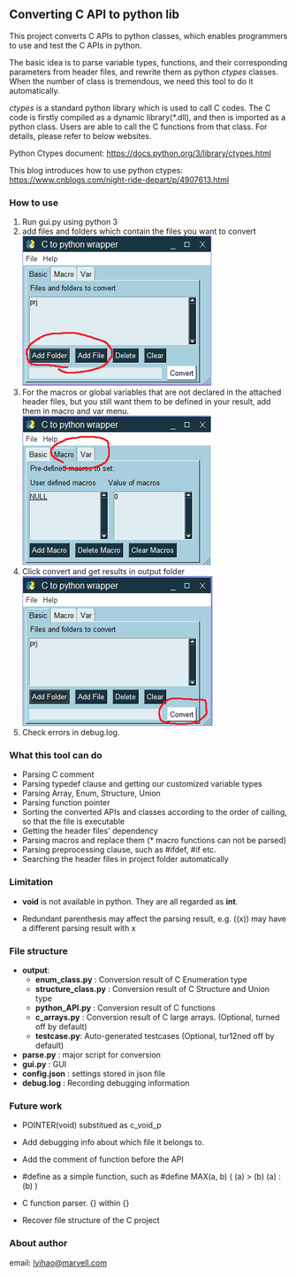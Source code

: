 ## Converting C API to python lib
This project converts C APIs to python classes, which enables programmers to use and test the C APIs in python.

The basic idea is to parse variable types, functions, and their corresponding parameters from header files, 
and rewrite them as python *ctypes* classes. 
When the number of class is tremendous, we need this tool to do it automatically.

*ctypes* is a standard python library which is used to call C codes. 
The C code is firstly compiled as a dynamic library(*.dll), and then is imported as a python class. 
Users are able to call the C functions from that class. 
For details, please refer to below websites.

Python Ctypes document:
https://docs.python.org/3/library/ctypes.html

This blog introduces how to use python ctypes:
https://www.cnblogs.com/night-ride-depart/p/4907613.html

### How to use
1. Run gui.py using python 3
2. add files and folders which contain the files you want to convert
   ![add_file](img/add_file.png)
3. For the macros or global variables that are not declared in the attached header files,
but you still want them to be defined in your result, add them in macro and var menu.
   ![macro](img/macro.png)
4. Click convert and get results in output folder
   ![convert](img/convert.png)
5. Check errors in debug.log.

  

### What this tool can do
+ Parsing C comment
+ Parsing typedef clause and getting our customized variable types
+ Parsing Array, Enum, Structure, Union
+ Parsing function pointer
+ Sorting the converted APIs and classes according to the order of calling, so that the file is executable
+ Getting the header files' dependency
+ Parsing macros and replace them (* macro functions can not be parsed)
+ Parsing preprocessing clause, such as #ifdef, #if etc.
+ Searching the header files in project folder automatically


### Limitation 
+ **void** is not available in python. They are all regarded as **int**.
   
+ Redundant parenthesis may affect the parsing result, e.g. ((x)) may have a different parsing result with x

### File structure
+ <span id="output">**output**</span>:
    + **enum_class.py** : Conversion result of C Enumeration type
    + **structure_class.py** : Conversion result of C Structure and Union type
    + **python_API.py** : Conversion result of C functions
    + **c_arrays.py** : Conversion result of C large arrays. (Optional, turned off by default)
    + **testcase.py**: Auto-generated testcases (Optional, tur12ned off by default)
+ **parse.py** : major script for conversion
+ **gui.py** : GUI
+ **config.json** : settings stored in json file
+ <span id="debug_log">**debug.log**</span> : Recording debugging information

### Future work

+ POINTER(void) substitued as c_void_p

+ Add debugging info about which file it belongs to.

+ Add the comment of function before the API

+ \#define as a simple function, such as \#define MAX(a, b) ( (a) > (b) (a) : (b) )
   
+ C function parser. {} within {}

+ Recover file structure of the C project


### About author

email: lyihao@marvell.com

